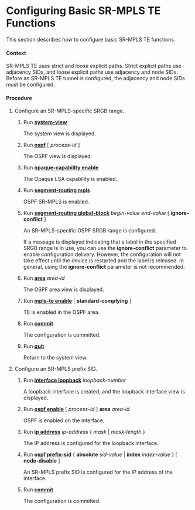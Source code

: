 Configuring Basic SR-MPLS TE Functions
======================================

This section describes how to configure basic SR-MPLS TE functions.

#### Context

SR-MPLS TE uses strict and loose explicit paths. Strict explicit paths use adjacency SIDs, and loose explicit paths use adjacency and node SIDs. Before an SR-MPLS TE tunnel is configured, the adjacency and node SIDs must be configured.


#### Procedure

1. Configure an SR-MPLS-specific SRGB range.
   1. Run [**system-view**](cmdqueryname=system-view)
      
      
      
      The system view is displayed.
   2. Run [**ospf**](cmdqueryname=ospf) [ *process-id* ]
      
      
      
      The OSPF view is displayed.
   3. Run [**opaque-capability enable**](cmdqueryname=opaque-capability+enable)
      
      
      
      The Opaque LSA capability is enabled.
   4. Run [**segment-routing mpls**](cmdqueryname=segment-routing+mpls)
      
      
      
      OSPF SR-MPLS is enabled.
   5. Run [**segment-routing global-block**](cmdqueryname=segment-routing+global-block) *begin-value* *end-value* [ **ignore-conflict** ]
      
      
      
      An SR-MPLS-specific OSPF SRGB range is configured.
      
      
      
      If a message is displayed indicating that a label in the specified SRGB range is in use, you can use the **ignore-conflict** parameter to enable configuration delivery. However, the configuration will not take effect until the device is restarted and the label is released. In general, using the **ignore-conflict** parameter is not recommended.
   6. Run [**area**](cmdqueryname=area) *area-id*
      
      
      
      The OSPF area view is displayed.
   7. Run [**mpls-te enable**](cmdqueryname=mpls-te+enable) [ **standard-complying** ]
      
      
      
      TE is enabled in the OSPF area.
   8. Run [**commit**](cmdqueryname=commit)
      
      
      
      The configuration is committed.
   9. Run [**quit**](cmdqueryname=quit)
      
      
      
      Return to the system view.
2. Configure an SR-MPLS prefix SID.
   1. Run [**interface loopback**](cmdqueryname=interface+loopback) *loopback-number*
      
      
      
      A loopback interface is created, and the loopback interface view is displayed.
   2. Run [**ospf enable**](cmdqueryname=ospf+enable) [ *process-id* ] **area** *area-id*
      
      
      
      OSPF is enabled on the interface.
   3. Run [**ip address**](cmdqueryname=ip+address) *ip-address* { *mask* | *mask-length* }
      
      
      
      The IP address is configured for the loopback interface.
   4. Run [**ospf prefix-sid**](cmdqueryname=ospf+prefix-sid) { **absolute** *sid-value* | **index** *index-value* } [ **node-disable** ]
      
      
      
      An SR-MPLS prefix SID is configured for the IP address of the interface.
   5. Run [**commit**](cmdqueryname=commit)
      
      
      
      The configuration is committed.
